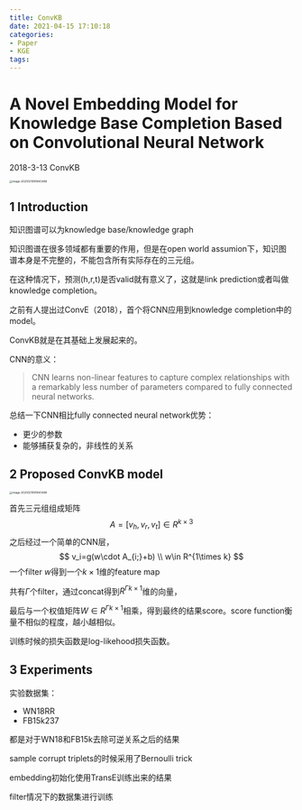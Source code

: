 ```yaml
---
title: ConvKB
date: 2021-04-15 17:10:18
categories:
- Paper
- KGE
tags:
---
```


# A Novel Embedding Model for Knowledge Base Completion Based on Convolutional Neural Network

2018-3-13 ConvKB

<img src="image-20200219181643488.png" alt="image-20200219181643488" style="zoom: 33%;" />

<!--more-->

## 1 Introduction

知识图谱可以为knowledge base/knowledge graph

知识图谱在很多领域都有重要的作用，但是在open world assumion下，知识图谱本身是不完整的，不能包含所有实际存在的三元组。

在这种情况下，预测(h,r,t)是否valid就有意义了，这就是link prediction或者叫做knowledge completion。

之前有人提出过ConvE（2018），首个将CNN应用到knowledge completion中的model。

ConvKB就是在其基础上发展起来的。

CNN的意义：

> CNN learns non-linear features to capture complex relationships with a remarkably less number of parameters compared to fully connected neural networks.

总结一下CNN相比fully connected neural network优势：

- 更少的参数
- 能够捕获复杂的，非线性的关系

## 2 Proposed ConvKB model

<img src="image-20200219181643488.png" alt="image-20200219181643488" style="zoom: 33%;" />

首先三元组组成矩阵
$$
A=[v_h,v_r,v_t]\in R^{k\times 3}
$$
之后经过一个简单的CNN层，
$$
v_i=g(w\cdot A_{i;}+b) \\
w\in R^{1\times k}
$$
一个filter $w$得到一个$k\times 1$维的feature map

共有$\Gamma$个filter，通过concat得到$R^{\Gamma k\times 1}$维的向量，

最后与一个权值矩阵$W\in R^{\Gamma k\times 1}$相乘，得到最终的结果score。score function衡量不相似的程度，越小越相似。

训练时候的损失函数是log-likehood损失函数。

## 3 Experiments

实验数据集：

- WN18RR
- FB15k237

都是对于WN18和FB15k去除可逆关系之后的结果

sample corrupt triplets的时候采用了Bernoulli trick

embedding初始化使用TransE训练出来的结果

filter情况下的数据集进行训练